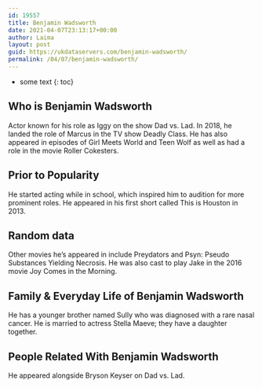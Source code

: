 ```yaml
---
id: 19557
title: Benjamin Wadsworth
date: 2021-04-07T23:13:17+00:00
author: Laima
layout: post
guid: https://ukdataservers.com/benjamin-wadsworth/
permalink: /04/07/benjamin-wadsworth/
---
```


* some text
{: toc}


## Who is Benjamin Wadsworth
                  
                  
                  
Actor known for his role as Iggy on the show Dad vs. Lad. In 2018, he landed the role of Marcus in the TV show Deadly Class. He has also appeared in episodes of Girl Meets World and Teen Wolf as well as had a role in the movie Roller Cokesters.  
                  
              
            
              
            
                
                
                
## Prior to Popularity
                  
                  
                  
He started acting while in school, which inspired him to audition for more prominent roles. He appeared in his first short called This is Houston in 2013. 
                  
              
            
              
            
                
                
                
## Random data
                  
                  
                  
Other movies he&#8217;s appeared in include Preydators and Psyn: Pseudo Substances Yielding Necrosis. He was also cast to play Jake in the 2016 movie Joy Comes in the Morning.
                  
              
            
              
            
                
                
                
## Family & Everyday Life of Benjamin Wadsworth
                  
                  
                  
He has a younger brother named Sully who was diagnosed with a rare nasal cancer. He is married to actress Stella Maeve; they have a daughter together.
                  
              
            
              
            
                
                
                
## People Related With Benjamin Wadsworth
                  
                  
                  
He appeared alongside Bryson Keyser on Dad vs. Lad.
                  
              
            
              
            
                
              
            
              
              
            
            
              
            
          
          
          